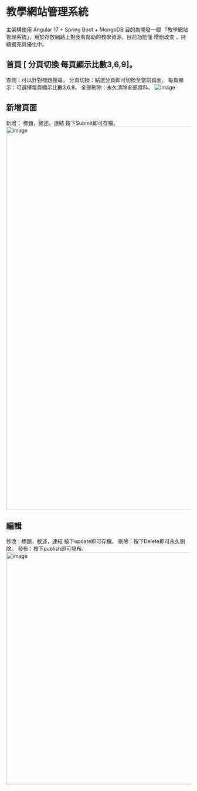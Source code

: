 # 教學網站管理系統
主架構使用 Angular 17 + Spring Boot + MongoDB 
目的為開發一個 「教學網站管理系統」，用於存放網路上對我有幫助的教學資源，目前功能僅 增刪改查 ，持續擴充與優化中。

## 首頁 [ 分頁切換 每頁顯示比數3,6,9]。
查詢：可以針對標題搜尋。
分頁切換：點選分頁即可切換至當前頁面。
每頁顯示：可選擇每頁顯示比數3,6,9。
全部刪除：永久清除全部資料。
![image](https://github.com/user-attachments/assets/647c5b6c-12b0-4d77-9c25-56fa9ec53616)

## 新增頁面
新增： 標題，敘述，連結 按下Submit即可存檔。
<img width="1040" alt="image" src="https://github.com/user-attachments/assets/ff6e0194-1338-4564-b8dc-035309e629be" />

## 編輯
修改：標題，敘述，連結 按下update即可存檔。
刪除：按下Delete即可永久刪除。
發布：按下publish即可發布。
<img width="633" alt="image" src="https://github.com/user-attachments/assets/9c4a69e0-73ac-423d-99b0-725a82727a22" />
